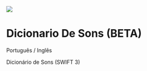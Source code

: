 ![](https://uploaddeimagens.com.br/images/000/937/274/original/dicionarioDeSons.png?1496349899)

# Dicionario De Sons (BETA)
Português / Inglês

Dicionário de Sons (SWIFT 3)
